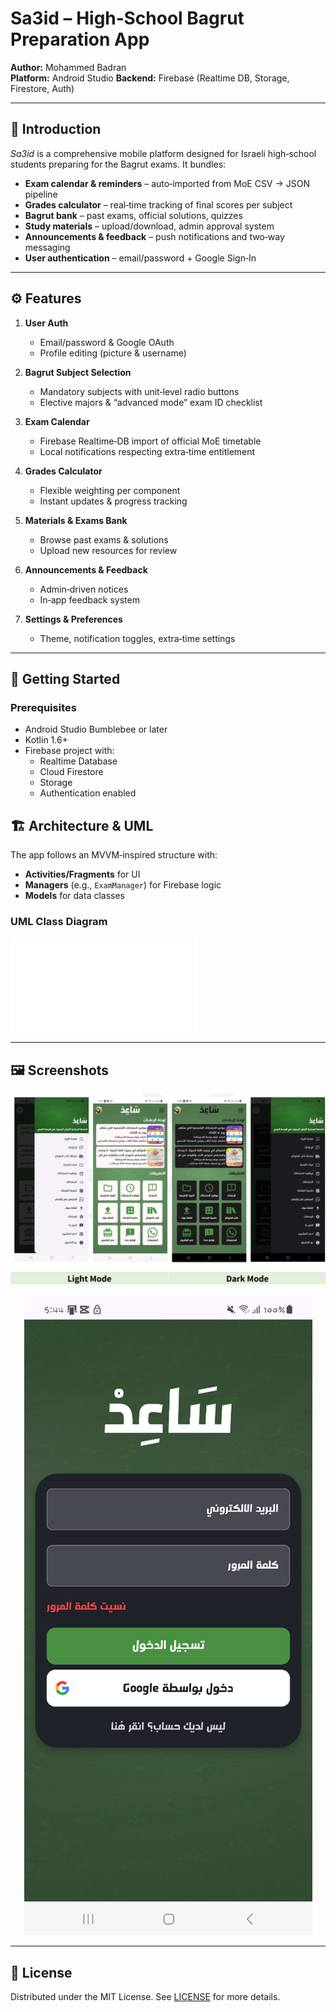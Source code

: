 # Sa3id – High‑School Bagrut Preparation App

**Author:** Mohammed Badran  
**Platform:** Android Studio
**Backend:** Firebase (Realtime DB, Storage, Firestore, Auth)

---

## 📖 Introduction

_Sa3id_ is a comprehensive mobile platform designed for Israeli high‑school students preparing for the Bagrut exams. It bundles:

- **Exam calendar & reminders** – auto‑imported from MoE CSV → JSON pipeline  
- **Grades calculator** – real‑time tracking of final scores per subject  
- **Bagrut bank** – past exams, official solutions, quizzes  
- **Study materials** – upload/download, admin approval system  
- **Announcements & feedback** – push notifications and two‑way messaging  
- **User authentication** – email/password + Google Sign‑In

---

## ⚙️ Features

1. **User Auth**  
   - Email/password & Google OAuth  
   - Profile editing (picture & username)

2. **Bagrut Subject Selection**  
   - Mandatory subjects with unit‑level radio buttons  
   - Elective majors & “advanced mode” exam ID checklist  

3. **Exam Calendar**  
   - Firebase Realtime‐DB import of official MoE timetable  
   - Local notifications respecting extra‑time entitlement  

4. **Grades Calculator**  
   - Flexible weighting per component  
   - Instant updates & progress tracking  

5. **Materials & Exams Bank**  
   - Browse past exams & solutions  
   - Upload new resources for review  

6. **Announcements & Feedback**  
   - Admin‐driven notices  
   - In‑app feedback system  

7. **Settings & Preferences**  
   - Theme, notification toggles, extra‑time settings  

---

## 🚀 Getting Started

### Prerequisites

- Android Studio Bumblebee or later  
- Kotlin 1.6+  
- Firebase project with:  
  - Realtime Database  
  - Cloud Firestore  
  - Storage  
  - Authentication enabled  



## 🏗️ Architecture & UML

The app follows an MVVM‑inspired structure with:

* **Activities/Fragments** for UI
* **Managers** (e.g., `ExamManager`) for Firebase logic
* **Models** for data classes

### UML Class Diagram


![UML Diagram](docs/uml.pdf)


---

## 🖼️ Screenshots

![Main Screen](docs/main_activity.png)
<p align="center">
  <img src="docs/signin.png" alt="Sign‑In Screen" />
</p>



---

## 📄 License

Distributed under the MIT License. See [LICENSE](LICENSE) for more details.


